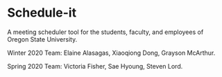 # Schedule-it
A meeting scheduler tool for the students, faculty, and employees of Oregon State University.

Winter 2020 Team: Elaine Alasagas, Xiaoqiong Dong, Grayson McArthur.

Spring 2020 Team: Victoria Fisher, Sae Hyoung, Steven Lord.
